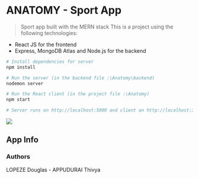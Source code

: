 # ANATOMY - Sport App

> Sport app built with the MERN stack
This is a project using the following technologies:
- React JS for the frontend
- Express, MongoDB Atlas and Node.js for the backend

```bash
# Install dependencies for server
npm install

# Run the server (in the backend file :\Anatomy\backend)
nodemon server

# Run the React client (in the project file :\Anatomy)
npm start

# Server runs on http://localhost:5000 and client on http://localhost:3000
```
<img id="screenshot" src="/src/components/Pages/Sport/anatomy.gif">

## App Info

### Authors

LOPEZE Douglas - APPUDURAI Thivya
